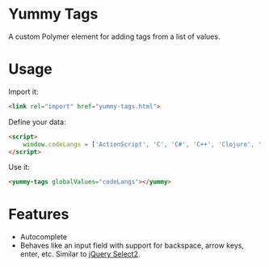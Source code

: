 # Yummy Tags

A custom Polymer element for adding tags from a list of values.

# Usage

Import it:
	
```html
<link rel="import" href="yummy-tags.html">
```
	
Define your data:

```html
<script>
	window.codeLangs = ['ActionScript', 'C', 'C#', 'C++', 'Clojure', '...'];
</script>
```

Use it:

```html
<yummy-tags globalValues="codeLangs"></yummy>
```

# Features

* Autocomplete
* Behaves like an input field with support for backspace, arrow keys, enter, etc.  Similar to [jQuery Select2](https://select2.github.io/examples.html).
